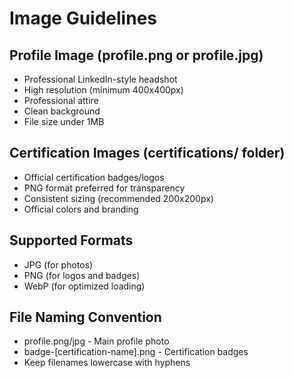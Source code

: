 # Image Guidelines

## Profile Image (profile.png or profile.jpg)
- Professional LinkedIn-style headshot
- High resolution (minimum 400x400px)
- Professional attire
- Clean background
- File size under 1MB

## Certification Images (certifications/ folder)
- Official certification badges/logos
- PNG format preferred for transparency
- Consistent sizing (recommended 200x200px)
- Official colors and branding

## Supported Formats
- JPG (for photos)
- PNG (for logos and badges)
- WebP (for optimized loading)

## File Naming Convention
- profile.png/jpg - Main profile photo
- badge-[certification-name].png - Certification badges
- Keep filenames lowercase with hyphens
